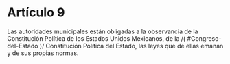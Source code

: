 # Artículo 9

Las autoridades municipales están obligadas a la observancia de la Constitución Política de los Estados Unidos Mexicanos, de la /( #Congreso-del-Estado )/ Constitución Política del Estado, las leyes que de ellas emanan y de sus propias normas.
